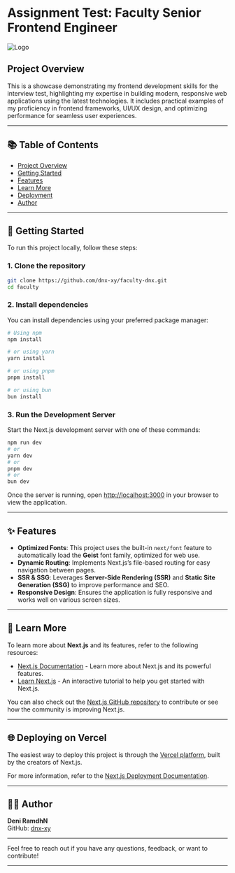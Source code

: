 # Assignment Test: Faculty Senior Frontend Engineer

![Logo](https://media.licdn.com/dms/image/v2/C560BAQFzG7R53ZHQ8Q/company-logo_200_200/company-logo_200_200/0/1647403554396?e=2147483647&v=beta&t=q1hQSgv4Vbcwe5iKbi_0nwrFIfeyp5Y1itkuDISNZW8)

## Project Overview

This is a showcase demonstrating my frontend development skills for the interview test, highlighting my expertise in building modern, responsive web applications using the latest technologies. It includes practical examples of my proficiency in frontend frameworks, UI/UX design, and optimizing performance for seamless user experiences.

---

## 📚 Table of Contents

- [Project Overview](#project-overview)
- [Getting Started](#getting-started)
- [Features](#features)
- [Learn More](#learn-more)
- [Deployment](#deploying-on-vercel)
- [Author](#author)

---

## 🚀 Getting Started

To run this project locally, follow these steps:

### 1. Clone the repository

```bash
git clone https://github.com/dnx-xy/faculty-dnx.git
cd faculty
```

### 2. Install dependencies

You can install dependencies using your preferred package manager:

```bash
# Using npm
npm install

# or using yarn
yarn install

# or using pnpm
pnpm install

# or using bun
bun install
```

### 3. Run the Development Server

Start the Next.js development server with one of these commands:

```bash
npm run dev
# or
yarn dev
# or
pnpm dev
# or
bun dev
```

Once the server is running, open [http://localhost:3000](http://localhost:3000) in your browser to view the application.

---

## ✨ Features

- **Optimized Fonts**: This project uses the built-in `next/font` feature to automatically load the **Geist** font family, optimized for web use.
- **Dynamic Routing**: Implements Next.js’s file-based routing for easy navigation between pages.
- **SSR & SSG**: Leverages **Server-Side Rendering (SSR)** and **Static Site Generation (SSG)** to improve performance and SEO.
- **Responsive Design**: Ensures the application is fully responsive and works well on various screen sizes.

---

## 📖 Learn More

To learn more about **Next.js** and its features, refer to the following resources:

- [Next.js Documentation](https://nextjs.org/docs) - Learn more about Next.js and its powerful features.
- [Learn Next.js](https://nextjs.org/learn) - An interactive tutorial to help you get started with Next.js.

You can also check out the [Next.js GitHub repository](https://github.com/vercel/next.js) to contribute or see how the community is improving Next.js.

---

## 🌐 Deploying on Vercel

The easiest way to deploy this project is through the [Vercel platform](https://vercel.com/new?utm_medium=default-template&filter=next.js&utm_source=create-next-app&utm_campaign=create-next-app-readme), built by the creators of Next.js.

For more information, refer to the [Next.js Deployment Documentation](https://nextjs.org/docs/app/building-your-application/deploying).

---

## 👨‍💻 Author

**Deni RamdhN**  
GitHub: [dnx-xy](https://github.com/dnx-xy)

---

Feel free to reach out if you have any questions, feedback, or want to contribute!

---
